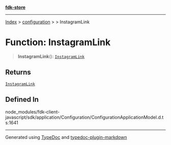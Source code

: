 [**fdk-store**](../../../README.md)
***

[Index](../../../API.md) > [configuration](../../README.md) > [<internal>](../README.md) > InstagramLink

# Function: InstagramLink

> **InstagramLink**(): [`InstagramLink`](../type-aliases/type-alias.InstagramLink.md)

## Returns

[`InstagramLink`](../type-aliases/type-alias.InstagramLink.md)

## Defined In

node\_modules/fdk-client-javascript/sdk/application/Configuration/ConfigurationApplicationModel.d.ts:1641

***
Generated using [TypeDoc](https://typedoc.org/) and [typedoc-plugin-markdown](https://www.npmjs.com/package/typedoc-plugin-markdown)

